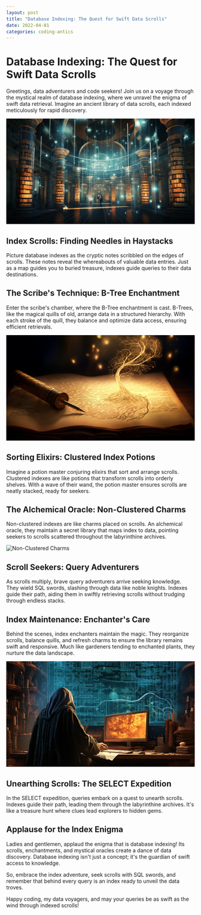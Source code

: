 ```yaml
---
layout: post
title: "Database Indexing: The Quest for Swift Data Scrolls"
date: 2022-04-01
categories: coding-antics
---
```


# Database Indexing: The Quest for Swift Data Scrolls

Greetings, data adventurers and code seekers! Join us on a voyage through the mystical realm of database indexing, where we unravel the enigma of swift data retrieval. Imagine an ancient library of data scrolls, each indexed meticulously for rapid discovery.

![Indexing Library](/assets/images/indexing_library.png)

## Index Scrolls: Finding Needles in Haystacks

Picture database indexes as the cryptic notes scribbled on the edges of scrolls. These notes reveal the whereabouts of valuable data entries. Just as a map guides you to buried treasure, indexes guide queries to their data destinations.

## The Scribe's Technique: B-Tree Enchantment

Enter the scribe's chamber, where the B-Tree enchantment is cast. B-Trees, like the magical quills of old, arrange data in a structured hierarchy. With each stroke of the quill, they balance and optimize data access, ensuring efficient retrievals.

![B-Tree Enchantment](/assets/images/btree_enchantment.png)

## Sorting Elixirs: Clustered Index Potions

Imagine a potion master conjuring elixirs that sort and arrange scrolls. Clustered indexes are like potions that transform scrolls into orderly shelves. With a wave of their wand, the potion master ensures scrolls are neatly stacked, ready for seekers.

## The Alchemical Oracle: Non-Clustered Charms

Non-clustered indexes are like charms placed on scrolls. An alchemical oracle, they maintain a secret library that maps index to data, pointing seekers to scrolls scattered throughout the labyrinthine archives.

![Non-Clustered Charms](/assets/images/nonclustered_charms.png)

## Scroll Seekers: Query Adventurers

As scrolls multiply, brave query adventurers arrive seeking knowledge. They wield SQL swords, slashing through data like noble knights. Indexes guide their path, aiding them in swiftly retrieving scrolls without trudging through endless stacks.

## Index Maintenance: Enchanter's Care

Behind the scenes, index enchanters maintain the magic. They reorganize scrolls, balance quills, and refresh charms to ensure the library remains swift and responsive. Much like gardeners tending to enchanted plants, they nurture the data landscape.

![Index Enchanter](/assets/images/index_enchanter.png)

## Unearthing Scrolls: The SELECT Expedition

In the SELECT expedition, queries embark on a quest to unearth scrolls. Indexes guide their path, leading them through the labyrinthine archives. It's like a treasure hunt where clues lead explorers to hidden gems.

## Applause for the Index Enigma

Ladies and gentlemen, applaud the enigma that is database indexing! Its scrolls, enchantments, and mystical oracles create a dance of data discovery. Database indexing isn't just a concept; it's the guardian of swift access to knowledge.

So, embrace the index adventure, seek scrolls with SQL swords, and remember that behind every query is an index ready to unveil the data troves.

Happy coding, my data voyagers, and may your queries be as swift as the wind through indexed scrolls!
